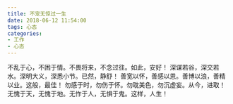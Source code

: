 ```yaml
---
title: 不宠无惊过一生
date: 2018-06-12 11:54:00
tags: 心态
categories:
- 工作
- 心态
---
```

不乱于心，不困于情。不畏将来，不念过往。如此，安好！
深谋若谷，深交若水。深明大义，深悉小节。已然，静舒！
善宽以怀，善感以恩。善博以浪，善精以业。这般，最佳！
勿感于时，勿伤于怀。勿耽美色，勿沉虚妄。从今，进取！
无愧于天，无愧于地。无怍于人，无惧于鬼。这样，人生！